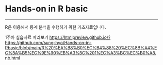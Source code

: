 # Hands-on in R basic
---

R은 이용해서 통계 분석을 수행하기 위한 기초자료입니다.

1주차 실습자료 미리보기
https://htmlpreview.github.io/?https://github.com/sung-hyo/Hands-on-in-Rbasic/blob/main/R%20%EA%B8%B0%EC%B4%88%20%EC%8B%A4%EC%8A%B5%EC%9E%90%EB%A3%8C%201%EC%A3%BC%EC%B0%A8.nb.html
